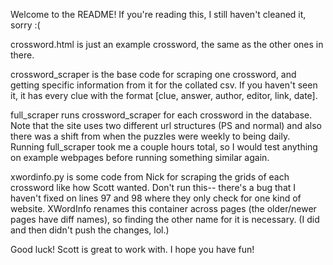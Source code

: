 Welcome to the README! If you're reading this, I still haven't cleaned it, sorry :(

crossword.html is just an example crossword, the same as the other ones in there.

crossword_scraper is the base code for scraping one crossword, and getting specific information from it for the collated csv. If you haven't seen it, it has every clue with the format [clue, answer, author, editor, link, date]. 

full_scraper runs crossword_scraper for each crossword in the database. Note that the site uses two different url structures (PS and normal) and also there was a shift from when the puzzles were weekly to being daily. Running full_scraper took me a couple hours total, so I would test anything on example webpages before running something similar again. 

xwordinfo.py is some code from Nick for scraping the grids of each crossword like how Scott wanted. Don't run this-- there's a bug that I haven't fixed on lines 97 and 98 where they only check for one kind of website. XWordInfo renames this container across pages (the older/newer pages have diff names), so finding the other name for it is necessary. (I did and then didn't push the changes, lol.)

Good luck! Scott is great to work with. I hope you have fun!
